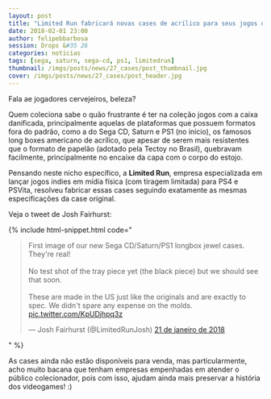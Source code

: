 ```yaml
---
layout: post
title: "Limited Run fabricará novas cases de acrílico para seus jogos de Sega CD, Saturn e PS1"
date: 2018-02-01 23:00
author: felipebbarbosa
session: Drops &#35 26
categories: noticias
tags: [sega, saturn, sega-cd, ps1, limitedrun]
thumbnail: /imgs/posts/news/27_cases/post_thumbnail.jpg
cover: /imgs/posts/news/27_cases/post_header.jpg
---
```


Fala ae jogadores cervejeiros, beleza?

Quem coleciona sabe o quão frustrante é ter na coleção jogos com a caixa danificada, principalmente
aquelas de plataformas que possuem formatos fora do padrão, como a do Sega CD, Saturn e PS1 (no
início), os famosos long boxes americano de acrílico, que apesar de serem mais resistentes que o
formato de papelão (adotado pela Tectoy no Brasil), quebravam facilmente, principalmente no encaixe
da capa com o corpo do estojo.

Pensando neste nicho específico, a **Limited Run**, empresa especializada em lançar jogos indies em
mídia física (com tiragem limitada) para PS4 e PSVita, resolveu fabricar essas cases seguindo
exatamente as mesmas especificações da case original.

<!--more-->

Veja o tweet de Josh Fairhurst:

{% include html-snippet.html code="<blockquote class='twitter-tweet' data-lang='pt'><p lang='en' dir='ltr'>First image of our new Sega CD/Saturn/PS1 longbox jewel cases. They&#39;re real! <br><br>No test shot of the tray piece yet (the black piece) but we should see that soon.<br><br>These are made in the US just like the originals and are exactly to spec. We didn&#39;t spare any expense on the molds. <a href='https://t.co/KpUDjhpq3z'>pic.twitter.com/KpUDjhpq3z</a></p>&mdash; Josh Fairhurst (@LimitedRunJosh) <a href='https://twitter.com/LimitedRunJosh/status/954922014879420416?ref_src=twsrc%5Etfw'>21 de janeiro de 2018</a></blockquote>

<script async src='https://platform.twitter.com/widgets.js' charset='utf-8'></script>" %}

As cases ainda não estão disponíveis para venda, mas particularmente,
acho muito bacana que tenham empresas empenhadas em atender o público colecionador,
pois com isso, ajudam ainda mais preservar a história dos videogames! :)
